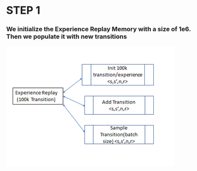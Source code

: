 # STEP 1
### We initialize the Experience Replay Memory with a size of 1e6. Then we populate it with new transitions
![Step1](https://raw.githubusercontent.com/thamizhannal/SchoolOfAI/master/phase2_assignment9/images/s1.png?token=AB62OPU5EUJY4JK7ILCXEU26Q4TI6
)
